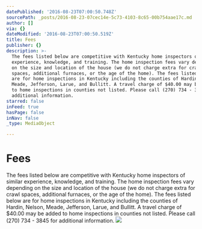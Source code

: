 ```yaml
---
datePublished: '2016-08-23T07:00:50.748Z'
sourcePath: _posts/2016-08-23-07cec14e-5c73-4103-8c65-00b754aae17c.md
author: []
via: {}
dateModified: '2016-08-23T07:00:50.519Z'
title: Fees
publisher: {}
description: >-
  The fees listed below are competitive with Kentucky home inspectors of similar
  experience, knowledge, and training. The home inspection fees vary depending
  on the size and location of the house (we do not charge extra for crawl
  spaces, additional furnaces, or the age of the home). The fees listed below
  are for home inspections in Kentucky including the counties of Hardin, Nelson,
  Meade, Jefferson, Larue, and Bullitt. A travel charge of $40.00 may be added
  to home inspections in counties not listed. Please call (270) 734 - 3845 for
  additional information.
starred: false
inFeed: true
hasPage: false
inNav: false
_type: MediaObject

---
```

# Fees

The fees listed below are competitive with Kentucky home inspectors of similar experience, knowledge, and training. The home inspection fees vary depending on the size and location of the house (we do not charge extra for crawl spaces, additional furnaces, or the age of the home). The fees listed below are for home inspections in Kentucky including the counties of Hardin, Nelson, Meade, Jefferson, Larue, and Bullitt. A travel charge of $40.00 may be added to home inspections in counties not listed. Please call (270) 734 - 3845 for additional information.
![](https://the-grid-user-content.s3-us-west-2.amazonaws.com/3badf071-612f-439c-9b0f-518e85419eeb.jpg)